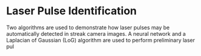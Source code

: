 # Laser Pulse Identification
Two algorithms are used to demonstrate how laser pulses may be automatically detected in streak camera images. A neural network and a Laplacian of Gaussian (LoG) algorithm are used to perform preliminary laser pul
